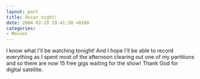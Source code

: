 ```yaml
---
layout: post
title: Oscar night!
date: 2004-02-29 19:41:50 +0100
categories:
- Movies
---
```

I know what I'll be watching tonight! And I hope I'll be able to record everything as I spent most of the afternoon clearing out one of my partitions and so there are now 15 free gigs waiting for the show! Thank God for digital satellite.
